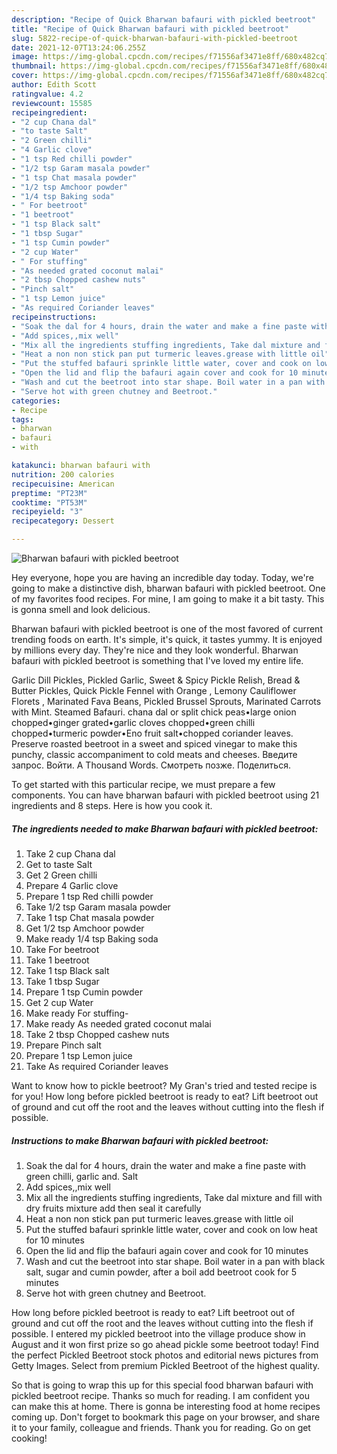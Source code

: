 ```yaml
---
description: "Recipe of Quick Bharwan bafauri with pickled beetroot"
title: "Recipe of Quick Bharwan bafauri with pickled beetroot"
slug: 5822-recipe-of-quick-bharwan-bafauri-with-pickled-beetroot
date: 2021-12-07T13:24:06.255Z
image: https://img-global.cpcdn.com/recipes/f71556af3471e8ff/680x482cq70/bharwan-bafauri-with-pickled-beetroot-recipe-main-photo.jpg
thumbnail: https://img-global.cpcdn.com/recipes/f71556af3471e8ff/680x482cq70/bharwan-bafauri-with-pickled-beetroot-recipe-main-photo.jpg
cover: https://img-global.cpcdn.com/recipes/f71556af3471e8ff/680x482cq70/bharwan-bafauri-with-pickled-beetroot-recipe-main-photo.jpg
author: Edith Scott
ratingvalue: 4.2
reviewcount: 15585
recipeingredient:
- "2 cup Chana dal"
- "to taste Salt"
- "2 Green chilli"
- "4 Garlic clove"
- "1 tsp Red chilli powder"
- "1/2 tsp Garam masala powder"
- "1 tsp Chat masala powder"
- "1/2 tsp Amchoor powder"
- "1/4 tsp Baking soda"
- " For beetroot"
- "1 beetroot"
- "1 tsp Black salt"
- "1 tbsp Sugar"
- "1 tsp Cumin powder"
- "2 cup Water"
- " For stuffing"
- "As needed grated coconut malai"
- "2 tbsp Chopped cashew nuts"
- "Pinch salt"
- "1 tsp Lemon juice"
- "As required Coriander leaves"
recipeinstructions:
- "Soak the dal for 4 hours, drain the water and make a fine paste with green chilli, garlic and. Salt"
- "Add spices,,mix well"
- "Mix all the ingredients stuffing ingredients, Take dal mixture and fill with dry fruits mixture add then seal it carefully"
- "Heat a non non stick pan put turmeric leaves.grease with little oil"
- "Put the stuffed bafauri sprinkle little water, cover and cook on low heat for 10 minutes"
- "Open the lid and flip the bafauri again cover and cook for 10 minutes"
- "Wash and cut the beetroot into star shape. Boil water in a pan with black salt, sugar and cumin powder, after a boil add beetroot cook for 5 minutes"
- "Serve hot with green chutney and Beetroot."
categories:
- Recipe
tags:
- bharwan
- bafauri
- with

katakunci: bharwan bafauri with 
nutrition: 200 calories
recipecuisine: American
preptime: "PT23M"
cooktime: "PT53M"
recipeyield: "3"
recipecategory: Dessert

---
```



![Bharwan bafauri with pickled beetroot](https://img-global.cpcdn.com/recipes/f71556af3471e8ff/680x482cq70/bharwan-bafauri-with-pickled-beetroot-recipe-main-photo.jpg)

Hey everyone, hope you are having an incredible day today. Today, we're going to make a distinctive dish, bharwan bafauri with pickled beetroot. One of my favorites food recipes. For mine, I am going to make it a bit tasty. This is gonna smell and look delicious.

Bharwan bafauri with pickled beetroot is one of the most favored of current trending foods on earth. It's simple, it's quick, it tastes yummy. It is enjoyed by millions every day. They're nice and they look wonderful. Bharwan bafauri with pickled beetroot is something that I've loved my entire life.

Garlic Dill Pickles, Pickled Garlic, Sweet &amp; Spicy Pickle Relish, Bread &amp; Butter Pickles, Quick Pickle Fennel with Orange , Lemony Cauliflower Florets , Marinated Fava Beans, Pickled Brussel Sprouts, Marinated Carrots with Mint. Steamed Bafauri. chana dal or split chick peas•large onion chopped•ginger grated•garlic cloves chopped•green chilli chopped•turmeric powder•Eno fruit salt•chopped coriander leaves. Preserve roasted beetroot in a sweet and spiced vinegar to make this punchy, classic accompaniment to cold meats and cheeses. Введите запрос. Войти. A Thousand Words. Смотреть позже. Поделиться.


To get started with this particular recipe, we must prepare a few components. You can have bharwan bafauri with pickled beetroot using 21 ingredients and 8 steps. Here is how you cook it.

<!--inarticleads1-->

##### The ingredients needed to make Bharwan bafauri with pickled beetroot:

1. Take 2 cup Chana dal
1. Get to taste Salt
1. Get 2 Green chilli
1. Prepare 4 Garlic clove
1. Prepare 1 tsp Red chilli powder
1. Take 1/2 tsp Garam masala powder
1. Take 1 tsp Chat masala powder
1. Get 1/2 tsp Amchoor powder
1. Make ready 1/4 tsp Baking soda
1. Take  For beetroot
1. Take 1 beetroot
1. Take 1 tsp Black salt
1. Take 1 tbsp Sugar
1. Prepare 1 tsp Cumin powder
1. Get 2 cup Water
1. Make ready  For stuffing-
1. Make ready As needed grated coconut malai
1. Take 2 tbsp Chopped cashew nuts
1. Prepare Pinch salt
1. Prepare 1 tsp Lemon juice
1. Take As required Coriander leaves


Want to know how to pickle beetroot? My Gran&#39;s tried and tested recipe is for you! How long before pickled beetroot is ready to eat? Lift beetroot out of ground and cut off the root and the leaves without cutting into the flesh if possible. 

<!--inarticleads2-->

##### Instructions to make Bharwan bafauri with pickled beetroot:

1. Soak the dal for 4 hours, drain the water and make a fine paste with green chilli, garlic and. Salt
1. Add spices,,mix well
1. Mix all the ingredients stuffing ingredients, Take dal mixture and fill with dry fruits mixture add then seal it carefully
1. Heat a non non stick pan put turmeric leaves.grease with little oil
1. Put the stuffed bafauri sprinkle little water, cover and cook on low heat for 10 minutes
1. Open the lid and flip the bafauri again cover and cook for 10 minutes
1. Wash and cut the beetroot into star shape. Boil water in a pan with black salt, sugar and cumin powder, after a boil add beetroot cook for 5 minutes
1. Serve hot with green chutney and Beetroot.


How long before pickled beetroot is ready to eat? Lift beetroot out of ground and cut off the root and the leaves without cutting into the flesh if possible. I entered my pickled beetroot into the village produce show in August and it won first prize so go ahead pickle some beetroot today! Find the perfect Pickled Beetroot stock photos and editorial news pictures from Getty Images. Select from premium Pickled Beetroot of the highest quality. 

So that is going to wrap this up for this special food bharwan bafauri with pickled beetroot recipe. Thanks so much for reading. I am confident you can make this at home. There is gonna be interesting food at home recipes coming up. Don't forget to bookmark this page on your browser, and share it to your family, colleague and friends. Thank you for reading. Go on get cooking!
